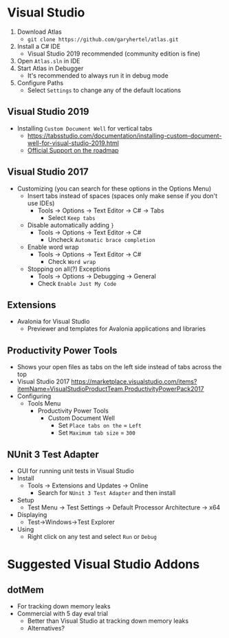 # Visual Studio

1. Download Atlas
    - `git clone https://github.com/garyhertel/atlas.git`
2. Install a C# IDE
   - Visual Studio 2019 recommended (community edition is fine)
3. Open `Atlas.sln` in IDE
4. Start Atlas in Debugger
    - It's recommended to always run it in debug mode
5. Configure Paths
    - Select `Settings` to change any of the default locations
    
## Visual Studio 2019
* Installing `Custom Document Well` for vertical tabs
  - https://tabsstudio.com/documentation/installing-custom-document-well-for-visual-studio-2019.html
  - [Official Support on the roadmap](https://developercommunity.visualstudio.com/idea/467369/vertical-group-tab.html)

## Visual Studio 2017

* Customizing (you can search for these options in the Options Menu)
  - Insert tabs instead of spaces (spaces only make sense if you don't use IDEs)
    - Tools -> Options -> Text Editor -> C# -> Tabs
	  - Select `Keep tabs`
  - Disable automatically adding `}`
	- Tools -> Options -> Text Editor -> C#
	  - Uncheck `Automatic brace completion`
  - Enable word wrap
	- Tools -> Options -> Text Editor -> C#
	  - Check `Word wrap`
  - Stopping on all(?) Exceptions
	- Tools -> Options -> Debugging -> General
	-   Check `Enable Just My Code`

## Extensions

* Avalonia for Visual Studio
  - Previewer and templates for Avalonia applications and libraries

## Productivity Power Tools
* Shows your open files as tabs on the left side instead of tabs across the top
* Visual Studio 2017
			https://marketplace.visualstudio.com/items?itemName=VisualStudioProductTeam.ProductivityPowerPack2017
* Configuring
  - Tools Menu
    - Productivity Power Tools
      - Custom Document Well
        - Set `Place tabs on the` = `Left`
        - Set `Maximum tab size` = `300`

## NUnit 3 Test Adapter
* GUI for running unit tests in Visual Studio
* Install
  - Tools -> Extensions and Updates -> Online
    - Search for `NUnit 3 Test Adapter` and then install
* Setup
  - Test Menu -> Test Settings -> Default Processor Architecture -> x64
* Displaying
  - Test->Windows->Test Explorer
* Using
  - Right click on any test and select `Run` or `Debug`

# Suggested Visual Studio Addons

## dotMem
* For tracking down memory leaks
* Commercial with 5 day eval trial
  - Better than Visual Studio at tracking down memory leaks
  - Alternatives?
